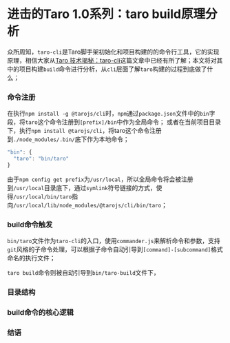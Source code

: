 # 进击的Taro 1.0系列：taro build原理分析

众所周知，`taro-cli`是Taro脚手架初始化和项目构建的的命令行工具，它的实现原理，相信大家从[Taro 技术揭秘：taro-cli](https://juejin.im/post/5b3ce041e51d45194832aaf6)这篇文章中已经有所了解；本文将对其中的项目构建`build`命令进行分析，从`cli`层面了解`taro`构建的过程到底做了什么；

### 命令注册

在执行`npm install -g @tarojs/cli`时，`npm`通过`package.json`文件中的`bin`字段，将`taro`这个命令注册到`[prefix]/bin`中作为全局命令； 
或者在当前项目目录下，执行`npm install @tarojs/cli`，将taro这个命令注册到`./node_modules/.bin/`底下作为本地命令；

```js
"bin": {
  "taro": "bin/taro"
}
```

由于`npm config get prefix`为`/usr/local`，所以全局命令将会被注册到`/usr/local`目录底下，通过`symlink`符号链接的方式，使得`/usr/local/bin/taro`指向`/usr/local/lib/node_modules/@tarojs/cli/bin/taro`；

### build命令触发

`bin/taro`文件作为`taro-cli`的入口，使用`commander.js`来解析命令和参数，支持`git`风格的子命令处理，可以根据子命令自动引导到`[command]-[subcommand]`格式命名的执行文件； 

`taro build`命令则被自动引导到`bin/taro-build`文件下，

### 目录结构

### build命令的核心逻辑

### 结语